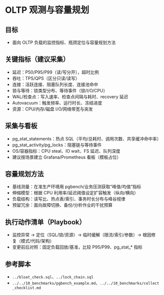 # OLTP 观测与容量规划

## 目标
- 面向 OLTP 负载的监控指标、瓶颈定位与容量规划方法

## 关键指标（建议采集）
- 延迟：P50/P95/P99（读/写分开），超时比例
- 吞吐：TPS/QPS（区分只读/读写）
- 连接：活跃连接、阻塞队列长度、连接池命中
- 锁与等待：锁类型分布、等待事件（锁/I/O/CPU）
- WAL/检查点：写入速率、检查点间隔与耗时、recovery 延迟
- Autovacuum：触发频率、运行时长、冻结进度
- 资源：CPU/内存/磁盘 I/O/网络带宽与突发

## 采集与看板
- pg_stat_statements：热点 SQL（平均/总耗时、调用次数、共享缓冲命中率）
- pg_stat_activity/pg_locks：阻塞链与等待事件
- OS/容器指标：CPU steal、IO wait、FS 延迟、队列深度
- 建议按场景建立 Grafana/Prometheus 看板（模板占位）

## 容量规划方法
- 基线测量：在准生产环境用 pgbench/业务压测获取“峰值/均值”指标
- 伸缩模型：根据 CPU 利用率/延迟阈值设定扩容触发（纵向/横向）
- 负载结构：读写比、热点表/索引、事务时长分布与峰谷规律
- 预留冗余：面向故障切换、备份/分析作业的干扰预算

## 执行动作清单（Playbook）
- 监控异常 → 定位（SQL/锁/资源）→ 临时缓解（限流/索引/参数）→ 根因修复（模式/代码/架构）
- 变更前后对照：固定负载回放/基准，比较 P95/P99、pg_stat_* 指标

## 参考脚本
- `../bloat_check.sql`、`../lock_chain.sql`
- `../../10_benchmarks/pgbench_example.md`、`../../10_benchmarks/collect_checklist.md`
